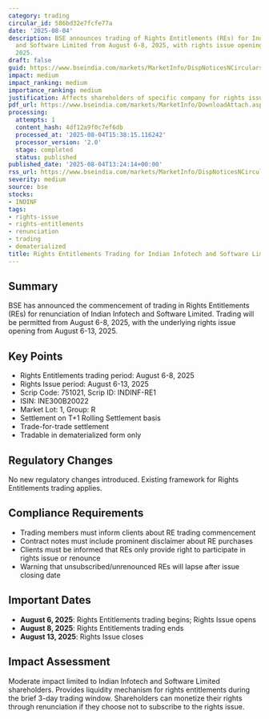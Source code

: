 ```yaml
---
category: trading
circular_id: 586bd32e7fcfe77a
date: '2025-08-04'
description: BSE announces trading of Rights Entitlements (REs) for Indian Infotech
  and Software Limited from August 6-8, 2025, with rights issue opening August 6-13,
  2025.
draft: false
guid: https://www.bseindia.com/markets/MarketInfo/DispNoticesNCirculars.aspx?Noticeid={104F2F4A-8E6D-49CE-B0A1-68D313963E51}&noticeno=20250804-44&dt=08/04/2025&icount=44&totcount=55&flag=0
impact: medium
impact_ranking: medium
importance_ranking: medium
justification: Affects shareholders of specific company for rights issue participation
pdf_url: https://www.bseindia.com/markets/MarketInfo/DownloadAttach.aspx?id=20250804-44&attachedId=
processing:
  attempts: 1
  content_hash: 4df12a9f0c7ef6db
  processed_at: '2025-08-04T15:38:15.116242'
  processor_version: '2.0'
  stage: completed
  status: published
published_date: '2025-08-04T13:24:14+00:00'
rss_url: https://www.bseindia.com/markets/MarketInfo/DispNoticesNCirculars.aspx?Noticeid={104F2F4A-8E6D-49CE-B0A1-68D313963E51}&noticeno=20250804-44&dt=08/04/2025&icount=44&totcount=55&flag=0
severity: medium
source: bse
stocks:
- INDINF
tags:
- rights-issue
- rights-entitlements
- renunciation
- trading
- dematerialized
title: Rights Entitlements Trading for Indian Infotech and Software Limited
---
```


## Summary

BSE has announced the commencement of trading in Rights Entitlements (REs) for renunciation of Indian Infotech and Software Limited. Trading will be permitted from August 6-8, 2025, with the underlying rights issue opening from August 6-13, 2025.

## Key Points

- Rights Entitlements trading period: August 6-8, 2025
- Rights Issue period: August 6-13, 2025
- Scrip Code: 751021, Scrip ID: INDINF-RE1
- ISIN: INE300B20022
- Market Lot: 1, Group: R
- Settlement on T+1 Rolling Settlement basis
- Trade-for-trade settlement
- Tradable in dematerialized form only

## Regulatory Changes

No new regulatory changes introduced. Existing framework for Rights Entitlements trading applies.

## Compliance Requirements

- Trading members must inform clients about RE trading commencement
- Contract notes must include prominent disclaimer about RE purchases
- Clients must be informed that REs only provide right to participate in rights issue or renounce
- Warning that unsubscribed/unrenounced REs will lapse after issue closing date

## Important Dates

- **August 6, 2025**: Rights Entitlements trading begins; Rights Issue opens
- **August 8, 2025**: Rights Entitlements trading ends
- **August 13, 2025**: Rights Issue closes

## Impact Assessment

Moderate impact limited to Indian Infotech and Software Limited shareholders. Provides liquidity mechanism for rights entitlements during the brief 3-day trading window. Shareholders can monetize their rights through renunciation if they choose not to subscribe to the rights issue.